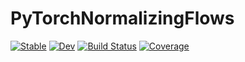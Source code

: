 # PyTorchNormalizingFlows

[![Stable](https://img.shields.io/badge/docs-stable-blue.svg)](https://arnauqb.github.io/PyTorchNormalizingFlows.jl/stable/)
[![Dev](https://img.shields.io/badge/docs-dev-blue.svg)](https://arnauqb.github.io/PyTorchNormalizingFlows.jl/dev/)
[![Build Status](https://github.com/arnauqb/PyTorchNormalizingFlows.jl/actions/workflows/CI.yml/badge.svg?branch=main)](https://github.com/arnauqb/PyTorchNormalizingFlows.jl/actions/workflows/CI.yml?query=branch%3Amain)
[![Coverage](https://codecov.io/gh/arnauqb/PyTorchNormalizingFlows.jl/branch/main/graph/badge.svg)](https://codecov.io/gh/arnauqb/PyTorchNormalizingFlows.jl)
